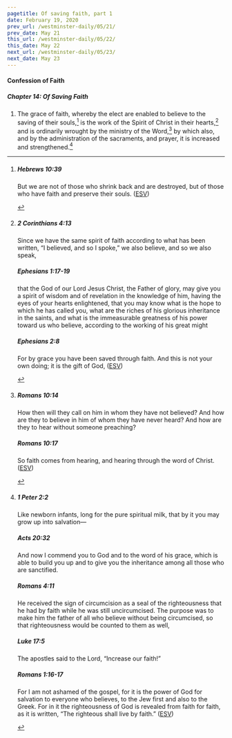 ```yaml
---
pagetitle: Of saving faith, part 1
date: February 19, 2020
prev_url: /westminster-daily/05/21/
prev_date: May 21
this_url: /westminster-daily/05/22/
this_date: May 22
next_url: /westminster-daily/05/23/
next_date: May 23
---
```


#### Confession of Faith

##### Chapter 14: Of Saving Faith

1. The grace of faith, whereby the elect are enabled to believe to the saving of their souls,[^fnref:wcf1] is the work of the Spirit of Christ in their hearts,[^fnref:wcf2] and is ordinarily wrought by the ministry of the Word,[^fnref:wcf3] by which also, and by the administration of the sacraments, and prayer, it is increased and strengthened.[^fnref:wcf4]

[^fnref:wcf1]: <div class="esv"><h5>Hebrews 10:39</h5> <div class="esv-text"><p class="same-paragraph" id="p58010039.01-1">But we are not of those who shrink back and are destroyed, but of those who have faith and preserve their souls.  (<a href="http://www.esv.org" class="copyright">ESV</a>)</p> </div> </div>

[^fnref:wcf2]: <div class="esv"><h5>2 Corinthians 4:13</h5> <div class="esv-text"><p id="p47004013.01-1">Since we have the same spirit of faith according to what has been written, &#8220;I believed, and so I spoke,&#8221; we also believe, and so we also speak,</p> </div><h5>Ephesians 1:17-19</h5> <div class="esv-text"><p id="p49001017.01-2">that the God of our Lord Jesus Christ, the Father of glory, may give you a spirit of wisdom and of revelation in the knowledge of him, having the eyes of your hearts enlightened, that you may know what is the hope to which he has called you, what are the riches of his glorious inheritance in the saints, and what is the immeasurable greatness of his power toward us who believe, according to the working of his great might</p> </div><h5>Ephesians 2:8</h5> <div class="esv-text"><p id="p49002008.01-3">For by grace you have been saved through faith. And this is not your own doing; it is the gift of God,  (<a href="http://www.esv.org" class="copyright">ESV</a>)</p> </div> </div>

[^fnref:wcf3]: <div class="esv"><h5>Romans 10:14</h5> <div class="esv-text"><p id="p45010014.01-1">How then will they call on him in whom they have not believed? And how are they to believe in him of whom they have never heard? And how are they to hear without someone preaching?</p> </div><h5>Romans 10:17</h5> <div class="esv-text"><p id="p45010017.01-2">So faith comes from hearing, and hearing through the word of Christ.  (<a href="http://www.esv.org" class="copyright">ESV</a>)</p> </div> </div>

[^fnref:wcf4]: <div class="esv"><h5>1 Peter 2:2</h5> <div class="esv-text"><p id="p60002002.01-1">Like newborn infants, long for the pure spiritual milk, that by it you may grow up into salvation&#8212;</p> </div><h5>Acts 20:32</h5> <div class="esv-text"><p id="p44020032.01-2">And now I commend you to God and to the word of his grace, which is able to build you up and to give you the inheritance among all those who are sanctified.</p> </div><h5>Romans 4:11</h5> <div class="esv-text"><p id="p45004011.01-3">He received the sign of circumcision as a seal of the righteousness that he had by faith while he was still uncircumcised. The purpose was to make him the father of all who believe without being circumcised, so that righteousness would be counted to them as well,</p> </div><h5>Luke 17:5</h5> <div class="esv-text"> <p id="p42017005.04-4">The apostles said to the Lord, &#8220;Increase our faith!&#8221;</p> </div><h5>Romans 1:16-17</h5> <div class="esv-text"> <p id="p45001016.07-5">For I am not ashamed of the gospel, for it is the power of God for salvation to everyone who believes, to the Jew first and also to the Greek. For in it the righteousness of God is revealed from faith for faith, as it is written, &#8220;The righteous shall live by faith.&#8221;  (<a href="http://www.esv.org" class="copyright">ESV</a>)</p> </div> </div>

